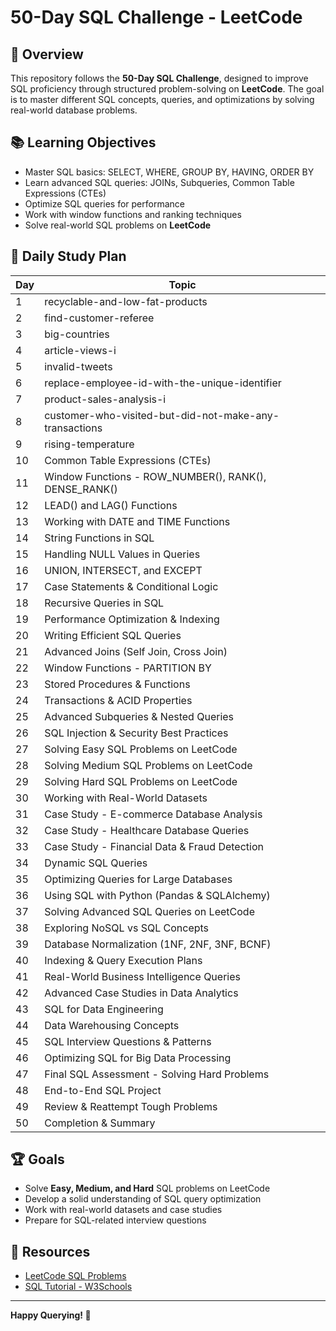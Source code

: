 # 50-Day SQL Challenge - LeetCode

## 📅 Overview
This repository follows the **50-Day SQL Challenge**, designed to improve SQL proficiency through structured problem-solving on **LeetCode**. The goal is to master different SQL concepts, queries, and optimizations by solving real-world database problems.

## 📚 Learning Objectives
- Master SQL basics: SELECT, WHERE, GROUP BY, HAVING, ORDER BY
- Learn advanced SQL queries: JOINs, Subqueries, Common Table Expressions (CTEs)
- Optimize SQL queries for performance
- Work with window functions and ranking techniques
- Solve real-world SQL problems on **LeetCode**

## 📌 Daily Study Plan
| Day | Topic |
|-----|---------------------------------------------|
| 1   | recyclable-and-low-fat-products             |
| 2   | find-customer-referee                      |
| 3   | big-countries                              |
| 4   | article-views-i                            |
| 5   | invalid-tweets                             |
| 6   | replace-employee-id-with-the-unique-identifier|   |
| 7   | product-sales-analysis-i                   |
| 8   | customer-who-visited-but-did-not-make-any-transactions             |
| 9   | rising-temperature    |
| 10  | Common Table Expressions (CTEs)           |
| 11  | Window Functions - ROW_NUMBER(), RANK(), DENSE_RANK() |
| 12  | LEAD() and LAG() Functions                 |
| 13  | Working with DATE and TIME Functions       |
| 14  | String Functions in SQL                    |
| 15  | Handling NULL Values in Queries            |
| 16  | UNION, INTERSECT, and EXCEPT               |
| 17  | Case Statements & Conditional Logic        |
| 18  | Recursive Queries in SQL                   |
| 19  | Performance Optimization & Indexing        |
| 20  | Writing Efficient SQL Queries              |
| 21  | Advanced Joins (Self Join, Cross Join)     |
| 22  | Window Functions - PARTITION BY            |
| 23  | Stored Procedures & Functions              |
| 24  | Transactions & ACID Properties             |
| 25  | Advanced Subqueries & Nested Queries       |
| 26  | SQL Injection & Security Best Practices    |
| 27  | Solving Easy SQL Problems on LeetCode      |
| 28  | Solving Medium SQL Problems on LeetCode    |
| 29  | Solving Hard SQL Problems on LeetCode      |
| 30  | Working with Real-World Datasets           |
| 31  | Case Study - E-commerce Database Analysis  |
| 32  | Case Study - Healthcare Database Queries   |
| 33  | Case Study - Financial Data & Fraud Detection |
| 34  | Dynamic SQL Queries                        |
| 35  | Optimizing Queries for Large Databases     |
| 36  | Using SQL with Python (Pandas & SQLAlchemy) |
| 37  | Solving Advanced SQL Queries on LeetCode   |
| 38  | Exploring NoSQL vs SQL Concepts            |
| 39  | Database Normalization (1NF, 2NF, 3NF, BCNF) |
| 40  | Indexing & Query Execution Plans           |
| 41  | Real-World Business Intelligence Queries   |
| 42  | Advanced Case Studies in Data Analytics    |
| 43  | SQL for Data Engineering                   |
| 44  | Data Warehousing Concepts                  |
| 45  | SQL Interview Questions & Patterns         |
| 46  | Optimizing SQL for Big Data Processing     |
| 47  | Final SQL Assessment - Solving Hard Problems |
| 48  | End-to-End SQL Project                     |
| 49  | Review & Reattempt Tough Problems          |
| 50  | Completion & Summary                       |

## 🏆 Goals
- Solve **Easy, Medium, and Hard** SQL problems on LeetCode
- Develop a solid understanding of SQL query optimization
- Work with real-world datasets and case studies
- Prepare for SQL-related interview questions

## 🔗 Resources
- [LeetCode SQL Problems](https://leetcode.com/studyplan/top-sql-50/)
- [SQL Tutorial - W3Schools](https://www.w3schools.com/sql/)


---
**Happy Querying! 🚀**

